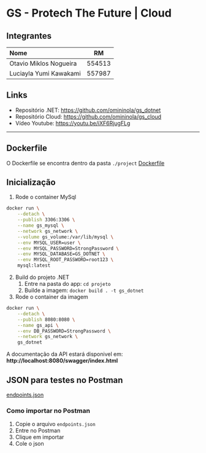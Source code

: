# GS - Protech The Future | Cloud

## Integrantes

| Nome                   |   RM   |
| :--------------------- | :----: |
| Otavio Miklos Nogueira | 554513 |
| Luciayla Yumi Kawakami | 557987 |

## Links

- Repositório .NET: https://github.com/omininola/gs_dotnet
- Repositório Cloud: https://github.com/omininola/gs_cloud
- Vídeo Youtube: https://youtu.be/iXF6RjugFLg

---

## Dockerfile

O Dockerfile se encontra dentro da pasta `./project`
[Dockerfile](./project/Dockerfile)

## Inicialização

1. Rode o container MySql
```bash
docker run \
    --detach \
    --publish 3306:3306 \
    --name gs_mysql \
    --network gs_network \
    --volume gs_volume:/var/lib/mysql \
    --env MYSQL_USER=user \
    --env MYSQL_PASSWORD=StrongPassword \
    --env MYSQL_DATABASE=GS_DOTNET \
    --env MYSQL_ROOT_PASSWORD=root123 \
    mysql:latest
```

2. Build do projeto .NET
   1. Entre na pasta do app: `cd projeto`
   2. Builde a imagem: `docker build . -t gs_dotnet`
3. Rode o container da imagem
```bash
docker run \
    --detach \
    --publish 8080:8080 \
    --name gs_api \
    --env DB_PASSWORD=StrongPassword \
    --network gs_network \
    gs_dotnet
```

A documentação da API estará disponivel em: **http://localhost:8080/swagger/index.html**

## JSON para testes no Postman

[endpoints.json](./docs/endpoints.json)

### Como importar no Postman

1. Copie o arquivo `endpoints.json`
2. Entre no Postman
3. Clique em importar
4. Cole o json
